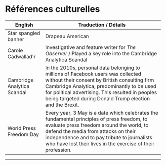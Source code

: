 # Références culturelles

| English                     | Traduction / Détails                                                                                                                                                                                                                                                                             |
| --------------------------- | ------------------------------------------------------------------------------------------------------------------------------------------------------------------------------------------------------------------------------------------------------------------------------------------------ |
| Star spangled banner        | Drapeau American                                                                                                                                                                                                                                                                                 |
| Carole Cadwallad'r          | Investigative and feature writer for _The Observer_ / Played a key role into the Cambridge Analytica Scandal                                                                                                                                                                                     |
| Cambridge Analytica Scandal | In the 2010s, personal data belonging to millions of Facebook users was collected without their consent by British consulting firm Cambridge Analytica, predominantly to be used for political advertising. This resulted in peoples being targeted during Donald Trump election and the Brexit. |
| World Press Freedom Day     | Every year, 3 May is a date which celebrates the fundamental principles of press freedom, to evaluate press freedom around the world, to defend the media from attacks on their independence and to pay tribute to journalists who have lost their lives in the exercise of their profession.    |

---
